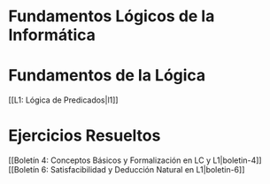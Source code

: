 # Fundamentos Lógicos de la Informática

# Fundamentos de la Lógica
[[L1: Lógica de Predicados|l1]]

# Ejercicios Resueltos
[[Boletín 4: Conceptos Básicos y Formalización en LC y L1|boletin-4]]
[[Boletín 6: Satisfacibilidad y Deducción Natural en L1|boletin-6]]